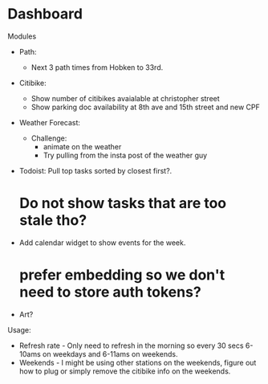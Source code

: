 # Dashboard

Modules
- Path:
    - Next 3 path times from Hobken to 33rd.

- Citibike: <make it pluggable to change the values for the stations>
    - Show number of citibikes avaialable at christopher street
    - Show parking doc availability at 8th ave and 15th street and new CPF

- Weather Forecast:
    - Challenge:
        - animate on the weather
        - Try pulling from the insta post of the weather guy

- Todoist: Pull top <n> tasks sorted by closest first?.
    # Do not show tasks that are too stale tho?
- Add calendar widget to show events for the week.
    # prefer embedding so we don't need to store auth tokens?
- Art?

Usage:
- Refresh rate - Only need to refresh in the morning so every 30 secs 6-10ams on weekdays and 6-11ams on weekends.
- Weekends - I might be using other stations on the weekends, figure out how to plug or simply remove the citibike info on the weekends.
